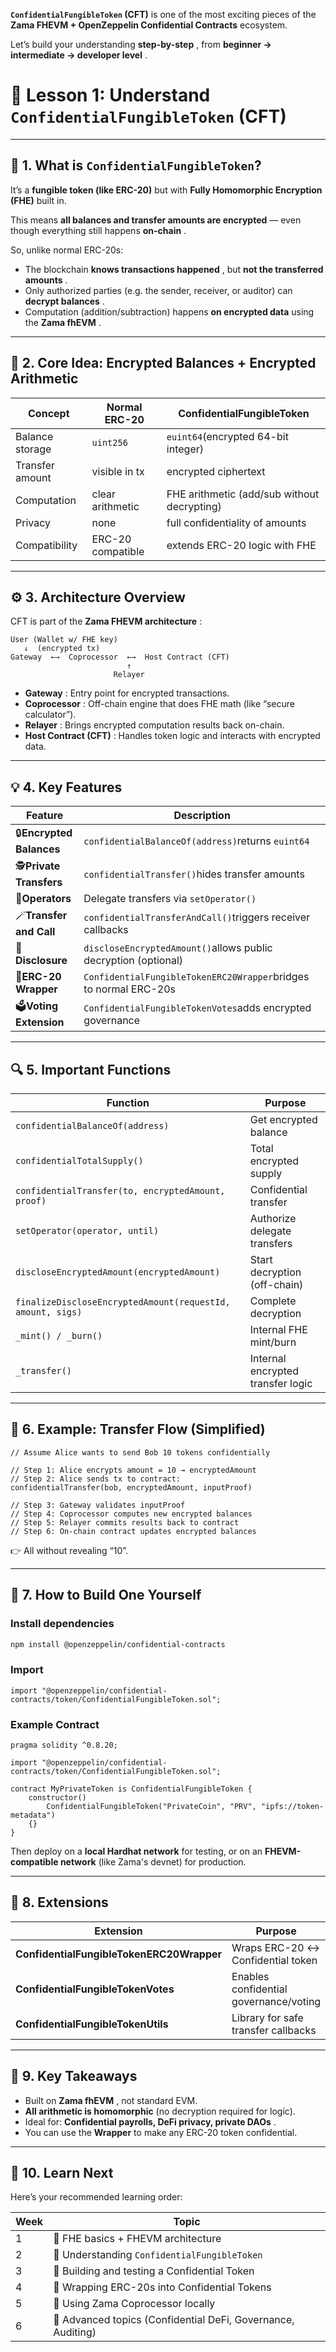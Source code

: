 **`ConfidentialFungibleToken` (CFT)** is one of the most exciting pieces of the **Zama FHEVM + OpenZeppelin Confidential Contracts** ecosystem.

Let’s build your understanding  **step-by-step** , from  **beginner → intermediate → developer level** .

# 🧱 Lesson 1: Understand **`ConfidentialFungibleToken` (CFT)**

---

## 🧩 1. What is `ConfidentialFungibleToken`?

It’s a **fungible token (like ERC-20)** but with **Fully Homomorphic Encryption (FHE)** built in.

This means **all balances and transfer amounts are encrypted** — even though everything still happens  **on-chain** .

So, unlike normal ERC-20s:

* The blockchain  **knows transactions happened** , but  **not the transferred amounts** .
* Only authorized parties (e.g. the sender, receiver, or auditor) can  **decrypt balances** .
* Computation (addition/subtraction) happens **on encrypted data** using the  **Zama fhEVM** .

---

## 🧠 2. Core Idea: Encrypted Balances + Encrypted Arithmetic

| Concept         | Normal ERC-20     | ConfidentialFungibleToken                   |
| --------------- | ----------------- | ------------------------------------------- |
| Balance storage | `uint256`       | `euint64`(encrypted 64-bit integer)       |
| Transfer amount | visible in tx     | encrypted ciphertext                        |
| Computation     | clear arithmetic  | FHE arithmetic (add/sub without decrypting) |
| Privacy         | none              | full confidentiality of amounts             |
| Compatibility   | ERC-20 compatible | extends ERC-20 logic with FHE               |

---

## ⚙️ 3. Architecture Overview

CFT is part of the  **Zama FHEVM architecture** :

```
User (Wallet w/ FHE key)
   ↓  (encrypted tx)
Gateway  ←→  Coprocessor  ←→  Host Contract (CFT)
                          ↑
                       Relayer
```

* **Gateway** : Entry point for encrypted transactions.
* **Coprocessor** : Off-chain engine that does FHE math (like “secure calculator”).
* **Relayer** : Brings encrypted computation results back on-chain.
* **Host Contract (CFT)** : Handles token logic and interacts with encrypted data.

---

## 💡 4. Key Features

| Feature                         | Description                                                        |
| ------------------------------- | ------------------------------------------------------------------ |
| 🔒**Encrypted Balances**  | `confidentialBalanceOf(address)`returns `euint64`              |
| 🕵️**Private Transfers** | `confidentialTransfer()`hides transfer amounts                   |
| 🤝**Operators**           | Delegate transfers via `setOperator()`                           |
| 🪄**Transfer and Call**   | `confidentialTransferAndCall()`triggers receiver callbacks       |
| 🧾**Disclosure**          | `discloseEncryptedAmount()`allows public decryption (optional)   |
| 🧱**ERC-20 Wrapper**      | `ConfidentialFungibleTokenERC20Wrapper`bridges to normal ERC-20s |
| 🗳️**Voting Extension**  | `ConfidentialFungibleTokenVotes`adds encrypted governance        |

---

## 🔍 5. Important Functions

| Function                                                     | Purpose                           |
| ------------------------------------------------------------ | --------------------------------- |
| `confidentialBalanceOf(address)`                           | Get encrypted balance             |
| `confidentialTotalSupply()`                                | Total encrypted supply            |
| `confidentialTransfer(to, encryptedAmount, proof)`         | Confidential transfer             |
| `setOperator(operator, until)`                             | Authorize delegate transfers      |
| `discloseEncryptedAmount(encryptedAmount)`                 | Start decryption (off-chain)      |
| `finalizeDiscloseEncryptedAmount(requestId, amount, sigs)` | Complete decryption               |
| `_mint() / _burn()`                                        | Internal FHE mint/burn            |
| `_transfer()`                                              | Internal encrypted transfer logic |

---

## 🧩 6. Example: Transfer Flow (Simplified)

```solidity
// Assume Alice wants to send Bob 10 tokens confidentially

// Step 1: Alice encrypts amount = 10 → encryptedAmount
// Step 2: Alice sends tx to contract:
confidentialTransfer(bob, encryptedAmount, inputProof)

// Step 3: Gateway validates inputProof
// Step 4: Coprocessor computes new encrypted balances
// Step 5: Relayer commits results back to contract
// Step 6: On-chain contract updates encrypted balances
```

👉 All without revealing “10”.

---

## 🧰 7. How to Build One Yourself

### Install dependencies

```bash
npm install @openzeppelin/confidential-contracts
```

### Import

```solidity
import "@openzeppelin/confidential-contracts/token/ConfidentialFungibleToken.sol";
```

### Example Contract

```solidity
pragma solidity ^0.8.20;

import "@openzeppelin/confidential-contracts/token/ConfidentialFungibleToken.sol";

contract MyPrivateToken is ConfidentialFungibleToken {
    constructor()
        ConfidentialFungibleToken("PrivateCoin", "PRV", "ipfs://token-metadata")
    {}
}
```

Then deploy on a **local Hardhat network** for testing, or on an **FHEVM-compatible network** (like Zama's devnet) for production.

---

## 🧮 8. Extensions

| Extension                                       | Purpose                                |
| ----------------------------------------------- | -------------------------------------- |
| **ConfidentialFungibleTokenERC20Wrapper** | Wraps ERC-20 ↔ Confidential token     |
| **ConfidentialFungibleTokenVotes**        | Enables confidential governance/voting |
| **ConfidentialFungibleTokenUtils**        | Library for safe transfer callbacks    |

---

## 🧠 9. Key Takeaways

* Built on  **Zama fhEVM** , not standard EVM.
* **All arithmetic is homomorphic** (no decryption required for logic).
* Ideal for:  **Confidential payrolls, DeFi privacy, private DAOs** .
* You can use the **Wrapper** to make any ERC-20 token confidential.

---

## 🚀 10. Learn Next

Here’s your recommended learning order:

| Week | Topic                                                        |
| ---- | ------------------------------------------------------------ |
| 1    | 🔹 FHE basics + FHEVM architecture                           |
| 2    | 🔹 Understanding `ConfidentialFungibleToken`               |
| 3    | 🔹 Building and testing a Confidential Token                 |
| 4    | 🔹 Wrapping ERC-20s into Confidential Tokens                 |
| 5    | 🔹 Using Zama Coprocessor locally                            |
| 6    | 🔹 Advanced topics (Confidential DeFi, Governance, Auditing) |
